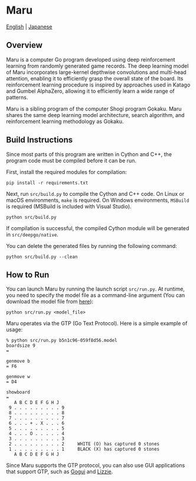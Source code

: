 # Maru
[English](./README.md) | [Japanese](./README_JP.md)

## Overview
Maru is a computer Go program developed using deep reinforcement learning from randomly generated game records. The deep learning model of Maru incorporates large-kernel depthwise convolutions and multi-head attention, enabling it to efficiently grasp the overall state of the board. Its reinforcement learning procedure is inspired by approaches used in Katago and Gumbel AlphaZero, allowing it to efficiently learn a wide range of patterns.

Maru is a sibling program of the computer Shogi program Gokaku. Maru shares the same deep learning model architecture, search algorithm, and reinforcement learning methodology as Gokaku.

## Build Instructions
Since most parts of this program are written in Cython and C++, the program code must be compiled before it can be run.

First, install the required modules for compilation:
```
pip install -r requirements.txt
```

Next, run `src/build.py` to compile the Cython and C++ code.
On Linux or macOS environments, `make` is required.
On Windows environments, `MSBuild` is required (MSBuild is included with Visual Studio).
```
python src/build.py
```

If compilation is successful, the compiled Cython module will be generated in `src/deepgo/native`.

You can delete the generated files by running the following command:
```
python src/build.py --clean
```

## How to Run
You can launch Maru by running the launch script `src/run.py`.
At runtime, you need to specify the model file as a command-line argument (You can download the model file from [here](https://github.com/takedarts/maru/releases/tag/v0.0)):
```
python src/run.py <model_file>
```


Maru operates via the GTP (Go Text Protocol).
Here is a simple example of usage:
```
% python src/run.py b5n1c96-059f8d56.model
boardsize 9
= 

genmove b
= F6

genmove w
= D4

showboard
= 
   A B C D E F G H J
 9 . . . . . . . . . 9 
 8 . . . . . . . . . 8 
 7 . . . . . . . . . 7 
 6 . . . + . X . . . 6 
 5 . . . . . . . . . 5 
 4 . . . O . . . . . 4 
 3 . . . . . . . . . 3 
 2 . . . . . . . . . 2     WHITE (O) has captured 0 stones
 1 . . . . . . . . . 1     BLACK (X) has captured 0 stones
   A B C D E F G H J
```

Since Maru supports the GTP protocol, you can also use GUI applications that support GTP, such as [Gogui](https://github.com/Remi-Coulom/gogui) and [Lizzie](https://github.com/featurecat/lizzie).
